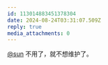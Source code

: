 ```yaml
---
id: 113014883451378304
date: 2024-08-24T03:31:07.509Z
reply: true
media_attachments: 0
---
```


[@sun](https://jiong.us/@sun) 不用了，就不想维护了。

